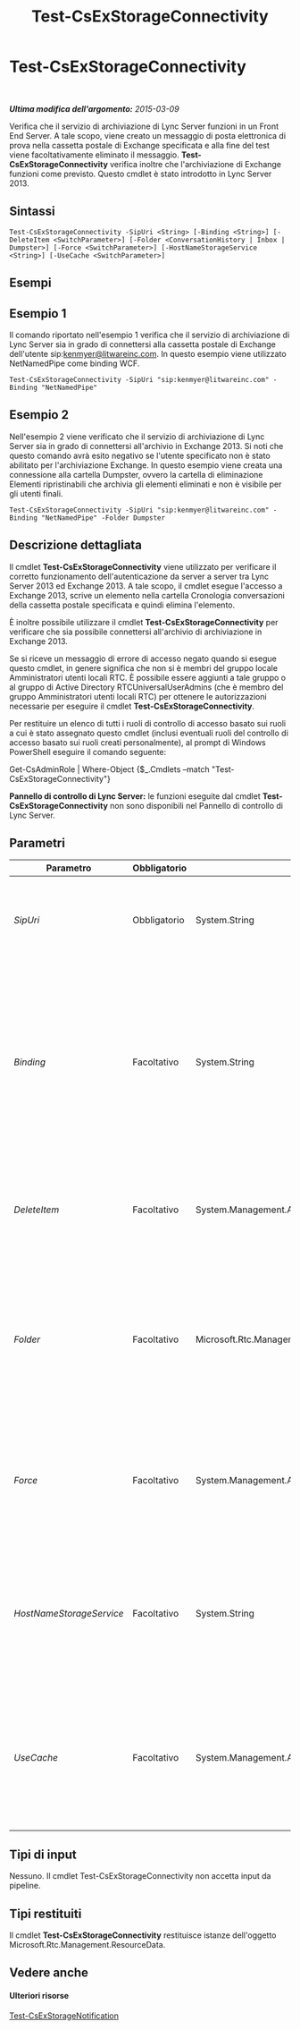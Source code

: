 ﻿---
title: Test-CsExStorageConnectivity
TOCTitle: Test-CsExStorageConnectivity
ms:assetid: 20fda110-5e09-4453-bb7b-a062abaab87f
ms:mtpsurl: https://technet.microsoft.com/it-it/library/JJ204740(v=OCS.15)
ms:contentKeyID: 49299910
ms.date: 08/24/2015
mtps_version: v=OCS.15
ms.translationtype: HT
---

# Test-CsExStorageConnectivity

 

_**Ultima modifica dell'argomento:** 2015-03-09_

Verifica che il servizio di archiviazione di Lync Server funzioni in un Front End Server. A tale scopo, viene creato un messaggio di posta elettronica di prova nella cassetta postale di Exchange specificata e alla fine del test viene facoltativamente eliminato il messaggio. **Test-CsExStorageConnectivity** verifica inoltre che l'archiviazione di Exchange funzioni come previsto. Questo cmdlet è stato introdotto in Lync Server 2013.

## Sintassi

    Test-CsExStorageConnectivity -SipUri <String> [-Binding <String>] [-DeleteItem <SwitchParameter>] [-Folder <ConversationHistory | Inbox | Dumpster>] [-Force <SwitchParameter>] [-HostNameStorageService <String>] [-UseCache <SwitchParameter>]

## Esempi

## Esempio 1

Il comando riportato nell'esempio 1 verifica che il servizio di archiviazione di Lync Server sia in grado di connettersi alla cassetta postale di Exchange dell'utente sip:kenmyer@litwareinc.com. In questo esempio viene utilizzato NetNamedPipe come binding WCF.

    Test-CsExStorageConnectivity -SipUri "sip:kenmyer@litwareinc.com" -Binding "NetNamedPipe"

## Esempio 2

Nell'esempio 2 viene verificato che il servizio di archiviazione di Lync Server sia in grado di connettersi all'archivio in Exchange 2013. Si noti che questo comando avrà esito negativo se l'utente specificato non è stato abilitato per l'archiviazione Exchange. In questo esempio viene creata una connessione alla cartella Dumpster, ovvero la cartella di eliminazione Elementi ripristinabili che archivia gli elementi eliminati e non è visibile per gli utenti finali.

    Test-CsExStorageConnectivity -SipUri "sip:kenmyer@litwareinc.com" -Binding "NetNamedPipe" -Folder Dumpster

## Descrizione dettagliata

Il cmdlet **Test-CsExStorageConnectivity** viene utilizzato per verificare il corretto funzionamento dell'autenticazione da server a server tra Lync Server 2013 ed Exchange 2013. A tale scopo, il cmdlet esegue l'accesso a Exchange 2013, scrive un elemento nella cartella Cronologia conversazioni della cassetta postale specificata e quindi elimina l'elemento.

È inoltre possibile utilizzare il cmdlet **Test-CsExStorageConnectivity** per verificare che sia possibile connettersi all'archivio di archiviazione in Exchange 2013.

Se si riceve un messaggio di errore di accesso negato quando si esegue questo cmdlet, in genere significa che non si è membri del gruppo locale Amministratori utenti locali RTC. È possibile essere aggiunti a tale gruppo o al gruppo di Active Directory RTCUniversalUserAdmins (che è membro del gruppo Amministratori utenti locali RTC) per ottenere le autorizzazioni necessarie per eseguire il cmdlet **Test-CsExStorageConnectivity**.

Per restituire un elenco di tutti i ruoli di controllo di accesso basato sui ruoli a cui è stato assegnato questo cmdlet (inclusi eventuali ruoli del controllo di accesso basato sui ruoli creati personalmente), al prompt di Windows PowerShell eseguire il comando seguente:

Get-CsAdminRole | Where-Object {$\_.Cmdlets –match "Test-CsExStorageConnectivity"}

**Pannello di controllo di Lync Server:** le funzioni eseguite dal cmdlet **Test-CsExStorageConnectivity** non sono disponibili nel Pannello di controllo di Lync Server.

## Parametri


<table>
<colgroup>
<col style="width: 25%" />
<col style="width: 25%" />
<col style="width: 25%" />
<col style="width: 25%" />
</colgroup>
<thead>
<tr class="header">
<th>Parametro</th>
<th>Obbligatorio</th>
<th>Tipo</th>
<th>Descrizione</th>
</tr>
</thead>
<tbody>
<tr class="odd">
<td><p><em>SipUri</em></p></td>
<td><p>Obbligatorio</p></td>
<td><p>System.String</p></td>
<td><p>Indirizzo SIP della cassetta postale di Exchange 2013 in cui deve essere creato l'elemento di prova.</p></td>
</tr>
<tr class="even">
<td><p><em>Binding</em></p></td>
<td><p>Facoltativo</p></td>
<td><p>System.String</p></td>
<td><p>Binding Windows Communication Foundation (WCF). Un binding WCF determina i dettagli relativi al trasporto, alla codifica e ai protocolli necessari affinché i client e i servizi possano comunicare tra loro. I valori validi sono:</p>
<p>* NetNamedPipe</p>
<p>* NetTCP</p></td>
</tr>
<tr class="odd">
<td><p><em>DeleteItem</em></p></td>
<td><p>Facoltativo</p></td>
<td><p>System.Management.Automation.SwitchParameter</p></td>
<td><p>Se viene specificato questo parametro, l'elemento di prova verrà eliminato dalla cassetta postale di Exchange 2013 alla fine del test.</p></td>
</tr>
<tr class="even">
<td><p><em>Folder</em></p></td>
<td><p>Facoltativo</p></td>
<td><p>Microsoft.Rtc.Management.Lyss.Cmdlets.ExchFolder</p></td>
<td><p>Specifica la cartella di archiviazione di Exchange 2013 a cui deve connettersi il cmdlet. I valori consentiti sono:</p>
<p>* ConversationHistory</p>
<p>* Inbox</p>
<p>* Dumpster</p></td>
</tr>
<tr class="odd">
<td><p><em>Force</em></p></td>
<td><p>Facoltativo</p></td>
<td><p>System.Management.Automation.SwitchParameter</p></td>
<td><p>Evita la visualizzazione di eventuali messaggi di errore non grave che potrebbero essere generati nel corso dell'esecuzione del comando.</p></td>
</tr>
<tr class="even">
<td><p><em>HostNameStorageService</em></p></td>
<td><p>Facoltativo</p></td>
<td><p>System.String</p></td>
<td><p>Nome di dominio completo (FQDN) del server in cui è in esecuzione il servizio di archiviazione di Lync Server. Questo parametro è obbligatorio se Binding è impostato su NetTCP.</p></td>
</tr>
<tr class="odd">
<td><p><em>UseCache</em></p></td>
<td><p>Facoltativo</p></td>
<td><p>System.Management.Automation.SwitchParameter</p></td>
<td><p>Se viene specificato, questo parametro indica al cmdlet di utilizzare i risultati di individuazione automatica memorizzati nella cache quando tenta di connettersi a Exchange.</p></td>
</tr>
</tbody>
</table>


## Tipi di input

Nessuno. Il cmdlet Test-CsExStorageConnectivity non accetta input da pipeline.

## Tipi restituiti

Il cmdlet **Test-CsExStorageConnectivity** restituisce istanze dell'oggetto Microsoft.Rtc.Management.ResourceData.

## Vedere anche

#### Ulteriori risorse

[Test-CsExStorageNotification](test-csexstoragenotification.md)

